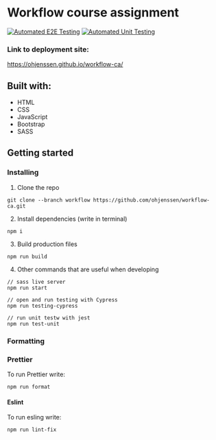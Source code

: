 # Workflow course assignment

[![Automated E2E Testing](https://github.com/ohjenssen/workflow-ca/actions/workflows/e2e-test.yml/badge.svg?branch=workflow-automated-testing)](https://github.com/ohjenssen/workflow-ca/actions/workflows/e2e-test.yml)
[![Automated Unit Testing](https://github.com/ohjenssen/workflow-ca/actions/workflows/unit-test.yml/badge.svg?branch=workflow-automated-testing)](https://github.com/ohjenssen/workflow-ca/actions/workflows/unit-test.yml)


### Link to deployment site:
https://ohjenssen.github.io/workflow-ca/

## Built with:
- HTML
- CSS
- JavaScript
- Bootstrap
- SASS

## Getting started

### Installing 
1. Clone the repo
```
git clone --branch workflow https://github.com/ohjenssen/workflow-ca.git
```

2. Install dependencies (write in terminal)
```
npm i
```

3. Build production files
```
npm run build
```

4. Other commands that are useful when developing
```
// sass live server
npm run start

// open and run testing with Cypress
npm run testing-cypress

// run unit testw with jest
npm run test-unit
```

### Formatting
### Prettier
To run Prettier write:
```
npm run format
```

#### Eslint
To run esling write:
```
npm run lint-fix
```
